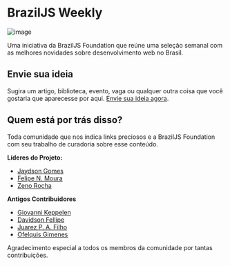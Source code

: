 # BrazilJS Weekly

![image](https://raw.github.com/braziljs/weekly/master/design/logo.jpg)

Uma iniciativa da BrazilJS Foundation que reúne uma seleção semanal com as melhores novidades sobre desenvolvimento web no Brasil.

## Envie sua ideia

Sugira um artigo, biblioteca, evento, vaga ou qualquer outra coisa que você gostaria que aparecesse por aqui. [Envie sua ideia agora](http://braziljs.github.io/add2weekly/).

## Quem está por trás disso?

Toda comunidade que nos indica links preciosos e a BrazilJS Foundation com seu trabalho de curadoria sobre esse conteúdo.

**Líderes do Projeto:**
* [Jaydson Gomes](https://github.com/jaydson)  
* [Felipe N. Moura](https://github.com/felipenmoura)  
* [Zeno Rocha](https://github.com/zenorocha)  

**Antigos Contribuidores**
* [Giovanni Keppelen](http://github.com/keppelen) 
* [Davidson Fellipe](http://github.com/davidsonfellipe)   
* [Juarez P. A. Filho](https://github.com/juarezpaf)  
* [Ofelquis Gimenes](https://github.com/felquis)  

Agradecimento especial a todos os membros da comunidade por tantas contribuições.
